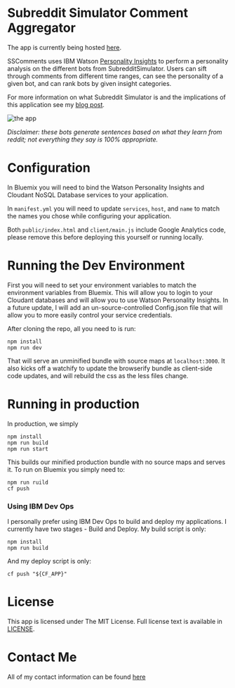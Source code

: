 # Subreddit Simulator Comment Aggregator

The app is currently being hosted [here](http://sscomments.mybluemix.net/#/).

SSComments uses IBM Watson
[Personality Insights](http://www.ibm.com/smarterplanet/us/en/ibmwatson/developercloud/personality-insights.html?cm_mc_uid=11355955870314369683725&cm_mc_sid_50200000=1438804530)
to perform a personality analysis on the different bots from SubredditSimulator.
Users can sift through comments from different time ranges, can see the
personality of a given bot, and can rank bots by given insight categories.

For more information on what Subreddit Simulator is and the implications of
this application see my
[blog post](http://www.jkaufman.io/from-the-mouths-of-bots/).

![the app](http://i.imgur.com/wXqIRk6.png)

*Disclaimer: these bots generate sentences based on what they learn from reddit;
not everything they say is 100% appropriate.*

# Configuration

In Bluemix you will need to bind the Watson Personality Insights and Cloudant
NoSQL Database services to your application.

In `manifest.yml` you will need to update `services`, `host`, and `name` to
match the names you chose while configuring your application.

Both `public/index.html` and `client/main.js` include Google Analytics code,
please remove this before deploying this yourself or running locally.

# Running the Dev Environment

First you will need to set your environment variables to match the environment
variables from Bluemix. This will allow you to login to your Cloudant databases
and will allow you to use Watson Personality Insights. In a future update, I
will add an un-source-controlled Config.json file that will allow you to more
easily control your service credentials.

After cloning the repo, all you need to is run:

    npm install
    npm run dev

That will serve an unminified bundle with source maps at `localhost:3000`. It
also kicks off a watchify to update the browserify bundle as client-side code
updates, and will rebuild the css as the less files change.

# Running in production

In production, we simply

    npm install
    npm run build
    npm run start

This builds our minified production bundle with no source maps and serves it. To
run on Bluemix you simply need to:

    npm run ruild
    cf push

### Using IBM Dev Ops

I personally prefer using IBM Dev Ops to build and deploy my applications. I
currently have two stages - Build and Deploy. My build script is only:

    npm install
    npm run build

And my deploy script is only:

    cf push "${CF_APP}"

# License

This app is licensed under The MIT License. Full license text is available in
[LICENSE](https://github.com/kauffecup/SSComments/blob/master/LICENSE).

# Contact Me

All of my contact information can be found [here](http://www.jkaufman.io/about/)

